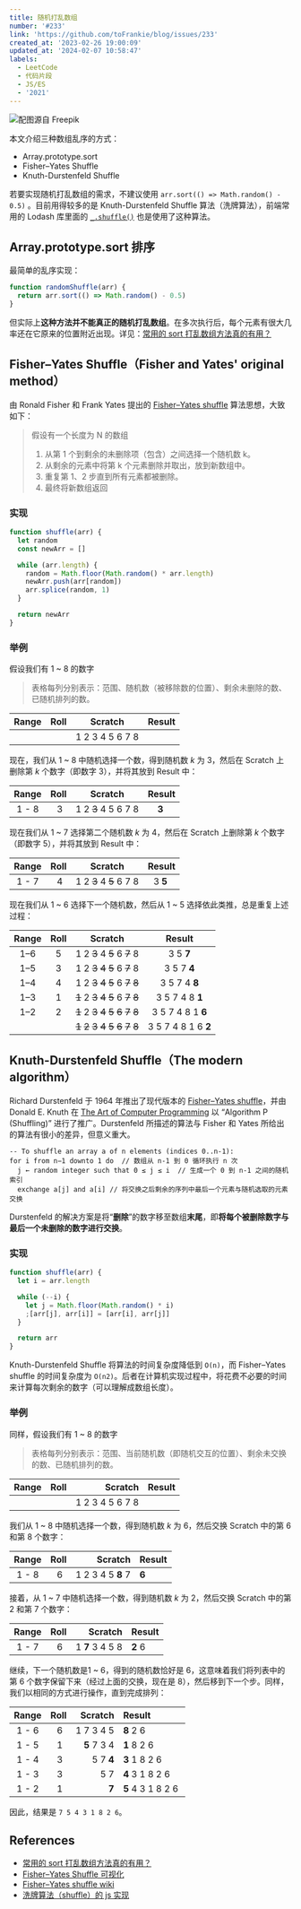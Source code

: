 ```yaml
---
title: 随机打乱数组
number: '#233'
link: 'https://github.com/toFrankie/blog/issues/233'
created_at: '2023-02-26 19:00:09'
updated_at: '2024-02-07 10:58:47'
labels:
  - LeetCode
  - 代码片段
  - JS/ES
  - '2021'
---
```


![配图源自 Freepik](https://cdn.jsdelivr.net/gh/toFrankie/blog@main/images/2024/2/1707274165665.jpg)

本文介绍三种数组乱序的方式：

- Array.prototype.sort
- Fisher–Yates Shuffle
- Knuth-Durstenfeld Shuffle

若要实现随机打乱数组的需求，不建议使用 `arr.sort(() => Math.random() - 0.5)` 。目前用得较多的是 Knuth-Durstenfeld Shuffle 算法（洗牌算法），前端常用的 Lodash 库里面的 [`_.shuffle()`](https://www.lodashjs.com/docs/lodash.shuffle) 也是使用了这种算法。

## Array.prototype.sort 排序

最简单的乱序实现：

```js
function randomShuffle(arr) {
  return arr.sort(() => Math.random() - 0.5)
}
```

但实际上**这种方法并不能真正的随机打乱数组**。在多次执行后，每个元素有很大几率还在它原来的位置附近出现。详见：[常用的 sort 打乱数组方法真的有用？](https://www.cnblogs.com/macq/p/6650586.html)

## Fisher–Yates Shuffle（Fisher and Yates' original method）
由 Ronald Fisher 和 Frank Yates 提出的 [Fisher–Yates shuffle](https://www.wikiwand.com/en/Fisher%E2%80%93Yates_shuffle#/Fisher_and_Yates'_original_method) 算法思想，大致如下：

> 假设有一个长度为 N 的数组
> 1. 从第 1 个到剩余的未删除项（包含）之间选择一个随机数 k。
> 2. 从剩余的元素中将第 k 个元素删除并取出，放到新数组中。
> 3. 重复第 1、2 步直到所有元素都被删除。
> 4. 最终将新数组返回

### 实现

```js
function shuffle(arr) {
  let random
  const newArr = []

  while (arr.length) {
    random = Math.floor(Math.random() * arr.length)
    newArr.push(arr[random])
    arr.splice(random, 1)
  }

  return newArr
}
```

### 举例

假设我们有 1 ~ 8 的数字

> 表格每列分别表示：范围、随机数（被移除数的位置）、剩余未删除的数、已随机排列的数。


| Range | Roll | Scratch | Result |
| :---: | :---: | :---: | :---: |
| |  | 1 2 3 4 5 6 7 8 |  |

现在，我们从 1 ~ 8 中随机选择一个数，得到随机数 *k* 为 3，然后在 Scratch 上删除第 *k* 个数字（即数字 3），并将其放到 Result 中：

| Range | Roll | Scratch | Result |
| :---: | :---: | :---: | :---: |
| 1 - 8 | 3 | 1 2 ~~3~~ 4 5 6 7 8 | **3** |

现在我们从 1 ~ 7 选择第二个随机数 *k* 为 4，然后在 Scratch 上删除第 *k* 个数字（即数字 5），并将其放到 Result 中：

| Range | Roll | Scratch | Result |
| :---: | :---: | :---: | :---: |
| 1 - 7 | 4 | 1 2 ~~3~~ 4 ~~5~~ 6 7 8 | 3 **5** |

现在我们从 1 ~ 6 选择下一个随机数，然后从 1 ~ 5 选择依此类推，总是重复上述过程：

| Range | Roll | Scratch | Result |
| :---: | :---: | :---: | :---: |
| 1–6 | 5 | 1 2 ~~3~~ 4 ~~5~~ 6 ~~7~~ 8 | 3 5 **7** |
| 1–5 | 3 | 1 2 ~~3~~ ~~4~~ ~~5~~ 6 ~~7~~ 8 | 3 5 7 **4** |
| 1–4 | 4 | 1 2 ~~3~~ ~~4~~ ~~5~~ 6 ~~7~~ ~~8~~ | 3 5 7 4 **8** |
| 1–3 | 1 | ~~1~~ 2 ~~3~~ ~~4~~ ~~5~~ 6 ~~7~~ ~~8~~ | 3 5 7 4 8 **1** |
| 1–2 | 2 | ~~1~~ 2 ~~3~~ ~~4~~ ~~5~~ ~~6~~ ~~7~~ ~~8~~ | 3 5 7 4 8 1 **6** |
|   |   | ~~1~~ ~~2~~ ~~3~~ ~~4~~ ~~5~~ ~~6~~ ~~7~~ ~~8~~ | 3 5 7 4 8 1 6 **2** |

## Knuth-Durstenfeld Shuffle（The modern algorithm）

Richard Durstenfeld 于 1964 年推出了现代版本的 [Fisher–Yates shuffle](https://www.wikiwand.com/en/Fisher%E2%80%93Yates_shuffle#citenotecacm2)，并由 Donald E. Knuth 在 [The Art of Computer Programming](https://www.wikiwand.com/en/The_Art_of_Computer_Programming) 以 “Algorithm P (Shuffling)” 进行了推广。Durstenfeld 所描述的算法与 Fisher 和 Yates 所给出的算法有很小的差异，但意义重大。

```text
-- To shuffle an array a of n elements (indices 0..n-1):  
for i from n−1 downto 1 do  // 数组从 n-1 到 0 循环执行 n 次
  j ← random integer such that 0 ≤ j ≤ i  // 生成一个 0 到 n-1 之间的随机索引
  exchange a[j] and a[i] // 将交换之后剩余的序列中最后一个元素与随机选取的元素交换
```

Durstenfeld 的解决方案是将“**删除**”的数字移至数组**末尾**，即**将每个被删除数字与最后一个未删除的数字进行交换**。

### 实现

```js
function shuffle(arr) {
  let i = arr.length

  while (--i) {
    let j = Math.floor(Math.random() * i)
    ;[arr[j], arr[i]] = [arr[i], arr[j]]
  }

  return arr
}
```

Knuth-Durstenfeld Shuffle 将算法的时间复杂度降低到 `O(n)`，而 Fisher–Yates shuffle 的时间复杂度为 `O(n2)`。后者在计算机实现过程中，将花费不必要的时间来计算每次剩余的数字（可以理解成数组长度）。

### 举例

同样，假设我们有 1 ~ 8 的数字

> 表格每列分别表示：范围、当前随机数（即随机交互的位置）、剩余未交换的数、已随机排列的数。


| Range | Roll | Scratch | Result |
| :---: | :---: | ---: | :--- |
| |  | 1 2 3 4 5 6 7 8 |  |

我们从 1 ~ 8 中随机选择一个数，得到随机数 *k* 为 6，然后交换 Scratch 中的第 6 和第 8 个数字：

| Range | Roll | Scratch | Result |
| :---: | :---: | ---: | :--- |
| 1 - 8 | 6 | 1 2 3 4 5 **8** 7 | **6** |

接着，从 1 ~ 7 中随机选择一个数，得到随机数 *k* 为 2，然后交换 Scratch 中的第 2 和第 7 个数字：

| Range | Roll | Scratch | Result |
| :---: | :---: | ---: | :--- |
| 1 - 7 | 6 | 1 **7** 3 4 5 8 | **2** 6 |

继续，下一个随机数是1 ~ 6，得到的随机数恰好是 6，这意味着我们将列表中的第 6 个数字保留下来（经过上面的交换，现在是 8），然后移到下一个步。同样，我们以相同的方式进行操作，直到完成排列：

| Range | Roll | Scratch | Result |
| :---: | :---: | ---: | :--- |
| 1 - 6 | 6 | 1 7 3 4 5 | **8** 2 6 |
| 1 - 5 | 1 | **5** 7 3 4 | **1** 8 2 6 |
| 1 - 4 | 3 | 5 7 **4** | **3** 1 8 2 6 |
| 1 - 3 | 3 | 5 7 | **4** 3 1 8 2 6 |
| 1 - 2 | 1 | **7** | **5** 4 3 1 8 2 6 |

因此，结果是 `7 5 4 3 1 8 2 6`。

## References

* [常用的 sort 打乱数组方法真的有用？](https://www.cnblogs.com/macq/p/6650586.html)
* [Fisher–Yates Shuffle 可视化](https://bost.ocks.org/mike/shuffle/)
* [Fisher–Yates shuffle wiki](https://www.wikiwand.com/en/Fisher%E2%80%93Yates_shuffle)
* [洗牌算法（shuffle）的 js 实现](https://github.com/ccforward/cc/issues/44)

